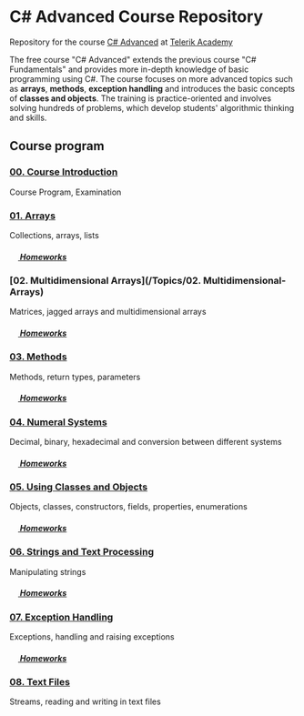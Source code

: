 #   C# Advanced Course Repository

Repository for the course [C# Advanced](http://telerikacademy.com/Courses/Courses/Details/331) at [Telerik Academy](http://telerikacademy.com)

The free course "C# Advanced" extends the previous course "C# Fundamentals" and provides more in-depth knowledge of basic programming using C#. The course focuses on more advanced topics such as **arrays**, **methods**, **exception handling** and introduces the basic concepts of **classes and objects**.
The training is practice-oriented and involves solving hundreds of problems, which develop students' algorithmic thinking and skills.

## Course program

### [00. Course Introduction](https://github.com/samuilmihaylov/Telerik-Academy/tree/master/CSharp-Programming/CSharp-Part-2/Topics/00.%20Course-Intro)

Course Program, Examination


### [01. Arrays](https://github.com/samuilmihaylov/Telerik-Academy/tree/master/CSharp-Programming/CSharp-Part-2/Topics/01.%20Arrays)

Collections, arrays, lists

##### [<img src="https://raw.githubusercontent.com/TelerikAcademy/Common/master/icons/homework.png" height="15"> Homeworks](https://github.com/samuilmihaylov/Telerik-Academy/tree/master/CSharp-Programming/CSharp-Part-2/Homeworks/01.%20Arrays-Homework)


### [02. Multidimensional Arrays](/Topics/02. Multidimensional-Arrays)

Matrices, jagged arrays and multidimensional arrays

##### [<img src="https://raw.githubusercontent.com/TelerikAcademy/Common/master/icons/homework.png" height="15"> Homeworks](https://github.com/samuilmihaylov/Telerik-Academy/tree/master/CSharp-Programming/CSharp-Part-2/Homeworks/02.%20Multidimensional-Arrays-Homework)


### [03. Methods](https://github.com/samuilmihaylov/Telerik-Academy/tree/master/CSharp-Programming/CSharp-Part-2/Topics/03.%20Methods)

Methods, return types, parameters

##### [<img src="https://raw.githubusercontent.com/TelerikAcademy/Common/master/icons/homework.png" height="15"> Homeworks](https://github.com/samuilmihaylov/Telerik-Academy/tree/master/CSharp-Programming/CSharp-Part-2/Homeworks/03.%20Methods-Homework)


### [04. Numeral Systems](https://github.com/samuilmihaylov/Telerik-Academy/tree/master/CSharp-Programming/CSharp-Part-2/Topics/04.%20Numeral-Systems)

Decimal, binary, hexadecimal and conversion between different systems

##### [<img src="https://raw.githubusercontent.com/TelerikAcademy/Common/master/icons/homework.png" height="15"> Homeworks](https://github.com/samuilmihaylov/Telerik-Academy/tree/master/CSharp-Programming/CSharp-Part-2/Homeworks/04.%20Numeral-Systems-Homework)


### [05. Using Classes and Objects](https://github.com/samuilmihaylov/Telerik-Academy/tree/master/CSharp-Programming/CSharp-Part-2/Topics/05.%20Using-Classes-and-Objects)

Objects, classes, constructors, fields, properties, enumerations

##### [<img src="https://raw.githubusercontent.com/TelerikAcademy/Common/master/icons/homework.png" height="15"> Homeworks](https://github.com/samuilmihaylov/Telerik-Academy/tree/master/CSharp-Programming/CSharp-Part-2/Homeworks/05.%20Using-Classes-and-Objects-Homework)


### [06. Strings and Text Processing](https://github.com/samuilmihaylov/Telerik-Academy/tree/master/CSharp-Programming/CSharp-Part-2/Topics/06.%20Strings-and-Text-Processing)

Manipulating strings

##### [<img src="https://raw.githubusercontent.com/TelerikAcademy/Common/master/icons/homework.png" height="15"> Homeworks](https://github.com/samuilmihaylov/Telerik-Academy/tree/master/CSharp-Programming/CSharp-Part-2/Homeworks/06.%20Strings-and-Text-Processing-Homework)


### [07. Exception Handling](https://github.com/samuilmihaylov/Telerik-Academy/tree/master/CSharp-Programming/CSharp-Part-2/Topics/07.%20Exception-Handling)

Exceptions, handling and raising exceptions

##### [<img src="https://raw.githubusercontent.com/TelerikAcademy/Common/master/icons/homework.png" height="15"> Homeworks](https://github.com/samuilmihaylov/Telerik-Academy/tree/master/CSharp-Programming/CSharp-Part-2/Homeworks/07.%20Exception-Handling-Homework)


### [08. Text Files](https://github.com/samuilmihaylov/Telerik-Academy/tree/master/CSharp-Programming/CSharp-Part-2/Topics/08.%20Text-Files)

Streams, reading and writing in text files



